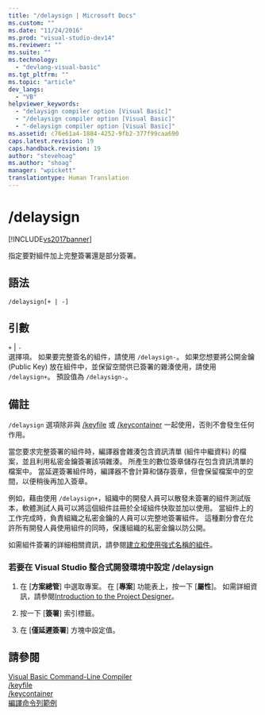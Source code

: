 ```yaml
---
title: "/delaysign | Microsoft Docs"
ms.custom: ""
ms.date: "11/24/2016"
ms.prod: "visual-studio-dev14"
ms.reviewer: ""
ms.suite: ""
ms.technology: 
  - "devlang-visual-basic"
ms.tgt_pltfrm: ""
ms.topic: "article"
dev_langs: 
  - "VB"
helpviewer_keywords: 
  - "delaysign compiler option [Visual Basic]"
  - "/delaysign compiler option [Visual Basic]"
  - "-delaysign compiler option [Visual Basic]"
ms.assetid: c76e61a4-1884-4252-9fb2-377f99caa690
caps.latest.revision: 19
caps.handback.revision: 19
author: "stevehoag"
ms.author: "shoag"
manager: "wpickett"
translationtype: Human Translation
---
```

# /delaysign
[!INCLUDE[vs2017banner](../../../csharp/includes/vs2017banner.md)]

指定要對組件加上完整簽署還是部分簽署。  
  
## 語法  
  
```  
/delaysign[+ | -]  
```  
  
## 引數  
 `+` &#124; `-`  
 選擇項。  如果要完整簽名的組件，請使用 `/delaysign-`。  如果您想要將公開金鑰 \(Public Key\) 放在組件中，並保留空間供已簽署的雜湊使用，請使用 `/delaysign+`。  預設值為 `/delaysign-`。  
  
## 備註  
 `/delaysign` 選項除非與 [\/keyfile](../../../visual-basic/reference/command-line-compiler/keyfile.md) 或 [\/keycontainer](../../../visual-basic/reference/command-line-compiler/keycontainer.md) 一起使用，否則不會發生任何作用。  
  
 當您要求完整簽署的組件時，編譯器會雜湊包含資訊清單 \(組件中繼資料\) 的檔案，並且利用私密金鑰簽署該項雜湊。  所產生的數位簽章儲存在包含資訊清單的檔案中。  當延遲簽署組件時，編譯器不會計算和儲存簽章，但會保留檔案中的空間，以便稍後再加入簽章。  
  
 例如，藉由使用 `/delaysign+`，組織中的開發人員可以散發未簽署的組件測試版本，軟體測試人員可以將這個組件註冊於全域組件快取並加以使用。  當組件上的工作完成時，負責組織之私密金鑰的人員可以完整地簽署組件。  這種劃分會在允許所有開發人員使用組件的同時，保護組織的私密金鑰以防公開。  
  
 如需組件簽署的詳細相關資訊，請參閱[建立和使用強式名稱的組件](../Topic/Creating%20and%20Using%20Strong-Named%20Assemblies.md)。  
  
### 若要在 Visual Studio 整合式開發環境中設定 \/delaysign  
  
1.  在 \[**方案總管**\] 中選取專案。  在 \[**專案**\] 功能表上，按一下 \[**屬性**\]。  如需詳細資訊，請參閱[Introduction to the Project Designer](http://msdn.microsoft.com/zh-tw/898dd854-c98d-430c-ba1b-a913ce3c73d7)。  
  
2.  按一下 \[**簽署**\] 索引標籤。  
  
3.  在 \[**僅延遲簽署**\] 方塊中設定值。  
  
## 請參閱  
 [Visual Basic Command\-Line Compiler](../../../visual-basic/reference/command-line-compiler/index.md)   
 [\/keyfile](../../../visual-basic/reference/command-line-compiler/keyfile.md)   
 [\/keycontainer](../../../visual-basic/reference/command-line-compiler/keycontainer.md)   
 [編譯命令列範例](../../../visual-basic/reference/command-line-compiler/sample-compilation-command-lines.md)